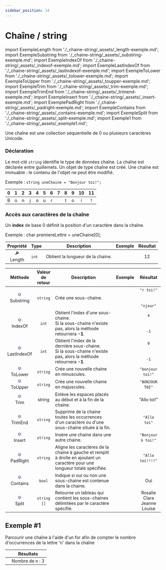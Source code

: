 ```yaml
---
sidebar_position: 14
---
```


# Chaîne / string

import ExempleLength from './_chaine-string/_assets/_length-exemple.md';
import ExempleSubstring from './_chaine-string/_assets/_substring-exemple.md';
import ExempleIndexOf from './_chaine-string/_assets/_indexof-exemple.md';
import ExempleLastIndexOf from './_chaine-string/_assets/_lastindexof-exemple.md';
import ExempleToLower from './_chaine-string/_assets/_tolower-exemple.md';
import ExempleToUpper from './_chaine-string/_assets/_toupper-exemple.md';
import ExempleTrim from './_chaine-string/_assets/_trim-exemple.md';
import ExempleTrimEnd from './_chaine-string/_assets/_trimend-exemple.md';
import ExempleInsert from './_chaine-string/_assets/_insert-exemple.md';
import ExemplePadRight from './_chaine-string/_assets/_padright-exemple.md';
import ExempleContains from './_chaine-string/_assets/_contains-exemple.md';
import ExempleSplit from './_chaine-string/_assets/_split-exemple.md';
import Exemple1 from './_chaine-string/_assets/_exemple1.md';

Une chaîne est une collection séquentielle de 0 ou plusieurs caractères Unicode.

### Déclaration

Le mot-clé `string` identifie le type de données chaîne. La chaîne est déclarée entre guillemets.
Un objet de type chaîne est créé.  Une chaîne est immuable : le contenu de l'objet ne peut être modifié.


Exemple : `string uneChaine = "Bonjour toi!";`

| 0 | 1 | 2 | 3 | 4 | 5 | 6 | 7 | 8 | 9 | 10 | 11 |
| :-: | :-: | :-: | :-: | :-: | :-: | :-: | :-: | :-: | :-: | :-: | :-: |
| B | o | n | j | o | u | r |  | t | o | i | ! |

### Accès aux caractères de la chaîne

Un **index** de base 0 définit la position d'un caractère dans la chaîne.

Exemple :  char premiereLettre = uneChaine[0];

| Propriété | Type | Description | Exemple | Résultat |
| :-------: | ---- | ----------- | ------- | :------: |
| ![méthode](./_shared-assets/_propriete.png) <br/> Length | `int` | Obtient la longueur de la chaine. | <ExempleLength/> | 12 |

| Méthode | Valeur <br/> de <br/> retour | Description | Exemple | Résultat |
| :-----: | :--------------------------: | ----------- | ------- | :------: |
| ![méthode](./_shared-assets/_methode.png) <br/> Substring | `string` | Crée une sous-chaine. | <ExempleSubstring/> | `"r toi!"` <br/> <br/> <br/> `"njour"` |
| ![méthode](./_shared-assets/_methode.png) <br/> IndexOf | `int` | Obtient l'index d'une sous-chaine. <br/> Si la sous-chaine n'existe pas, alors la méthode retournera **-1**. | <ExempleIndexOf/> | `4` <br/> <br/> <br/> `-1` |
| ![méthode](./_shared-assets/_methode.png) <br/> LastIndexOf | `int` | Obtient l'index de la dernière sous-chaine. <br/> Si la sous-chaine n'existe pas, alors la méthode retournera **-1**. | <ExempleLastIndexOf/> | `9` <br/> <br/> <br/> `-1` |
| ![méthode](./_shared-assets/_methode.png) <br/> ToLower | `string` | Crée une nouvelle chaine en minuscules. | <ExempleToLower/> | `"bonjour toi!"`
![méthode](./_shared-assets/_methode.png) <br/> ToUpper | `string` | Crée une nouvelle chaine en majuscules. | <ExempleToUpper/> | `"BONJOUR TOI"` |
| ![méthode](./_shared-assets/_methode.png) <br/> Trim | string | Enlève les espaces placés au début et à la fin de la chaine. | <ExempleTrim/> | "Allo toi!" |
| ![méthode](./_shared-assets/_methode.png) <br/> TrimEnd | `string` | Supprime de la chaine toutes les occurrences d'un caractère ou d'une sous-chaine située à la fin. | <ExempleTrimEnd/> | `"Allo toi"` |
| ![méthode](./_shared-assets/_methode.png) <br/> Insert | `string` | Insère une chaine dans une autre chaine. | <ExempleInsert/> | `"Bonjour à toi!"` |
| ![méthode](./_shared-assets/_methode.png) <br/> PadRight | `string` | Aligne les caractères de la  chaine à gauche et remplit à droite en ajoutant un caractère pour une longueur totale spécifiée. | <ExemplePadRight/> | `"Allo toi!!!!"` |
| ![méthode](./_shared-assets/_methode.png) <br/> Contains | `bool` | Indique si oui ou non une sous-chaine est contenue dans la chaine. | <ExempleContains/> | Oui |
| ![méthode](./_shared-assets/_methode.png) <br/> Split | `string []` | Retourne un tableau qui contient les sous-chaines délimitées par le caractère spécifié. | <ExempleSplit/> | Rosalie <br/> Clara <br/> Jeanne <br/> Louise |

## Exemple #1

Parcourir une chaîne à l'aide d'un for afin de compter le nombre d'occurrences de la lettre 'n' dans la chaîne

| | Résultats |
| - | ------- |
| <Exemple1/> | Nombre de n : 3 |
